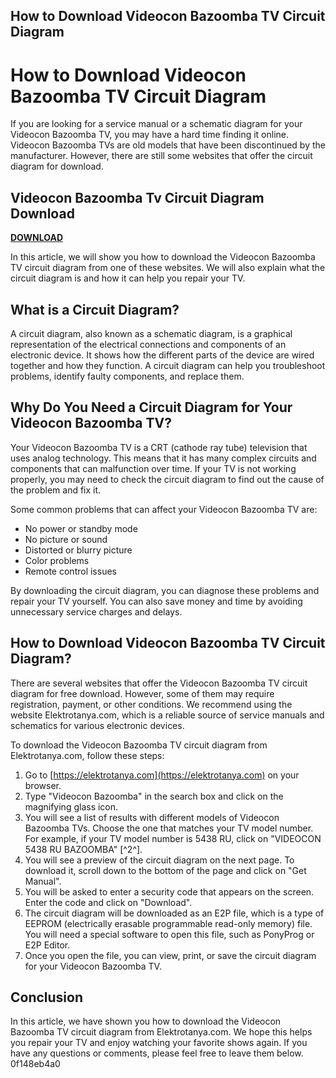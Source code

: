 ## How to Download Videocon Bazoomba TV Circuit Diagram

  
# How to Download Videocon Bazoomba TV Circuit Diagram
 
If you are looking for a service manual or a schematic diagram for your Videocon Bazoomba TV, you may have a hard time finding it online. Videocon Bazoomba TVs are old models that have been discontinued by the manufacturer. However, there are still some websites that offer the circuit diagram for download.
 
## Videocon Bazoomba Tv Circuit Diagram Download


[**DOWNLOAD**](https://www.google.com/url?q=https%3A%2F%2Fbyltly.com%2F2tKvHn&sa=D&sntz=1&usg=AOvVaw0T120-eySqTZlPMtisWP6H)

 
In this article, we will show you how to download the Videocon Bazoomba TV circuit diagram from one of these websites. We will also explain what the circuit diagram is and how it can help you repair your TV.
 
## What is a Circuit Diagram?
 
A circuit diagram, also known as a schematic diagram, is a graphical representation of the electrical connections and components of an electronic device. It shows how the different parts of the device are wired together and how they function. A circuit diagram can help you troubleshoot problems, identify faulty components, and replace them.
 
## Why Do You Need a Circuit Diagram for Your Videocon Bazoomba TV?
 
Your Videocon Bazoomba TV is a CRT (cathode ray tube) television that uses analog technology. This means that it has many complex circuits and components that can malfunction over time. If your TV is not working properly, you may need to check the circuit diagram to find out the cause of the problem and fix it.
 
Some common problems that can affect your Videocon Bazoomba TV are:
 
- No power or standby mode
- No picture or sound
- Distorted or blurry picture
- Color problems
- Remote control issues

By downloading the circuit diagram, you can diagnose these problems and repair your TV yourself. You can also save money and time by avoiding unnecessary service charges and delays.
 
## How to Download Videocon Bazoomba TV Circuit Diagram?
 
There are several websites that offer the Videocon Bazoomba TV circuit diagram for free download. However, some of them may require registration, payment, or other conditions. We recommend using the website Elektrotanya.com, which is a reliable source of service manuals and schematics for various electronic devices.
 
To download the Videocon Bazoomba TV circuit diagram from Elektrotanya.com, follow these steps:

1. Go to [https://elektrotanya.com](https://elektrotanya.com) on your browser.
2. Type "Videocon Bazoomba" in the search box and click on the magnifying glass icon.
3. You will see a list of results with different models of Videocon Bazoomba TVs. Choose the one that matches your TV model number. For example, if your TV model number is 5438 RU, click on "VIDEOCON 5438 RU BAZOOMBA" [^2^].
4. You will see a preview of the circuit diagram on the next page. To download it, scroll down to the bottom of the page and click on "Get Manual".
5. You will be asked to enter a security code that appears on the screen. Enter the code and click on "Download".
6. The circuit diagram will be downloaded as an E2P file, which is a type of EEPROM (electrically erasable programmable read-only memory) file. You will need a special software to open this file, such as PonyProg or E2P Editor.
7. Once you open the file, you can view, print, or save the circuit diagram for your Videocon Bazoomba TV.

## Conclusion
 
In this article, we have shown you how to download the Videocon Bazoomba TV circuit diagram from Elektrotanya.com. We hope this helps you repair your TV and enjoy watching your favorite shows again. If you have any questions or comments, please feel free to leave them below.
 0f148eb4a0
